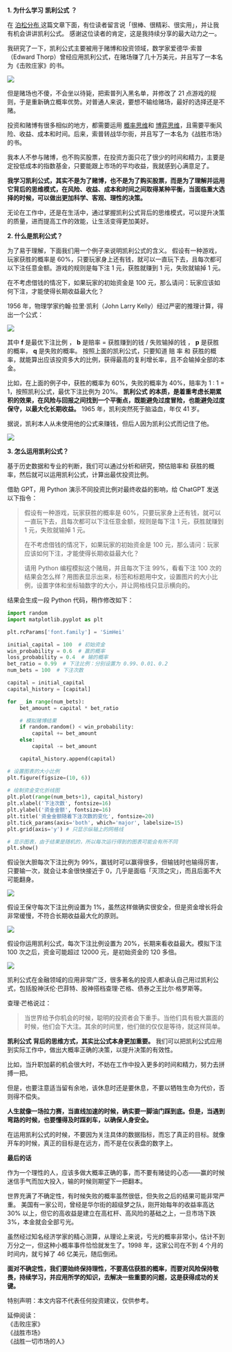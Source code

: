 **1\. 为什么学习** **凯利公式** **？** 

在  [ 泊松分布
](https://mp.weixin.qq.com/s?__biz=MzA4ODE2OTIxMw==&mid=2653481775&idx=1&sn=33b68b6fda59248f0f65384c26a417f4&scene=21#wechat_redirect)这篇文章下面，有位读者留言说「很棒、很精彩、很实用」，并让我有机会讲讲凯利公式。  感谢这位读者的肯定，这是我持续分享的最大动力之一。

我研究了一下，凯利公式主要被用于赌博和投资领域，数学家爱德华·索普（Edward Thorp）曾经应用凯利公式，在赌场赚了几十万美元，并且写了一本名为《击败庄家》的书。

![](https://mmbiz.qpic.cn/mmbiz_png/giaycic3UNwo0YjBCcq1jibKybz4QHROBlP0gp2hLz197LKlscDQtoavYxYIDHInf5HRRQvHPK5y7iab5LMOM5ibfwQ/640?wx_fmt=png)

但是赌场也不傻，不会坐以待毙，把索普列入黑名单，并修改了 21 点游戏的规则，于是重新确立概率优势。对普通人来说，要想不输给赌场，最好的选择还是不赌。

投资和赌博有很多相似的地方，都需要运用  [概率思维](https://mp.weixin.qq.com/s?__biz=MzA4ODE2OTIxMw==&mid=2653481757&idx=1&sn=7cb6463421d3dbfbffd54eeff6e7d3f0&scene=21#wechat_redirect)和  [博弈思维](https://mp.weixin.qq.com/s?__biz=MzA4ODE2OTIxMw==&mid=2653481782&idx=1&sn=4ed75fcc18c42eb0a22b8582452559f1&scene=21#wechat_redirect)，且需要平衡风险、收益、成本和时间。后来，索普转战华尔街，并且写了一本名为《战胜市场》的书。

我本人不参与赌博，也不购买股票，在投资方面只花了很少的时间和精力，主要是定投低成本的指数基金，只要能跟上市场的平均收益，我就感到心满意足了。

**我学习凯利公式，其实不是为了赌博，也不是为了购买股票，而是为了理解并运用它背后的思维模式，在风险、收益、成本和时间之间取得某种平衡，当面临重大选择的时候，可以做出更加科学、客观、理性的决策。**

无论在工作中，还是在生活中，通过掌握凯利公式背后的思维模式，可以提升决策的质量，进而提高工作的效能，让生活变得更加美好。  

**2\. 什么是凯利公式？** 

为了易于理解，下面我们用一个例子来说明凯利公式的含义。  假设有一种游戏，玩家获胜的概率是 60%，只要玩家身上还有钱，就可以一直玩下去，且每次都可以下注任意金额。游戏的规则是每下注 1 元，获胜就赚到 1 元，失败就输掉 1 元。

在不考虑借钱的情况下，如果玩家的初始资金是 100 元，那么请问：玩家应该如何下注，才能使得长期收益最大化？  

1956 年，物理学家约翰·拉里·凯利（John Larry Kelly）经过严密的推理计算，得出一个公式：

![](https://mmbiz.qpic.cn/mmbiz_png/giaycic3UNwo0YjBCcq1jibKybz4QHROBlPIrU76lrTeO6Tor5mFIegtlIn62ZG4Oo0mRqUO2SLZM0HibKW62XHDgA/640?wx_fmt=png)

其中 **f** 是最优下注比例  ，  **b** 是赔率 = 获胜赚到的钱 / 失败输掉的钱  ， **p** 是获胜的概率， **q** 是失败的概率。  按照上面的凯利公式，只要知道  赔  率  和  获胜的概率，就能算出应该投资多大的比例，获得最高的复利增长率，且不会输掉全部的本金。

比如，在上面的例子中，获胜的概率为 60%，失败的概率为 40%，赔率为 1 : 1 = 1，按照凯利公式，最优下注比例为 20%。  **凯利公式**
**的本质，是着重考虑长期累积的效果，在风险与回报之间找到一个平衡点，既能避免过度冒险，也能避免过度保守，以最大化长期收益。** 1965
年，凯利突然死于脑溢血，年仅 41 岁。  

据说，凯利本人从未使用他的公式来赚钱，但后人因为凯利公式而记住了他。

![](https://mmbiz.qpic.cn/mmbiz_png/giaycic3UNwo0YjBCcq1jibKybz4QHROBlP5lRSTomiakz4FTGcMjyx9ibiaTfYXEAiaQVKs7PVBiczicRWDb2Ork9UpYng/640?wx_fmt=png)

**3\. 怎么运用凯利公式？** 

基于历史数据和专业的判断，我们可以通过分析和研究，预估赔率和
获胜的概率，然后就可以运用凯利公式，计算出最优投资比例。  

借助 GPT，用 Python 演示不同投资比例对最终收益的影响，给 ChatGPT
发送以下指令：

> 假设有一种游戏，玩家获胜的概率是 60%，只要玩家身上还有钱，就可以一直玩下去，且每次都可以下注任意金额，规则是每下注 1 元，获胜就赚到 1 元，失败就输掉 1 元。 
>  
>  在不考虑借钱的情况下，如果玩家的初始资金是 100 元，那么请问：玩家应该如何下注，才能使得长期收益最大化？  
> 
>  请用 Python 编程模拟这个赌局，并且每次下注 99%，看看下注 100 次的结果会怎么样？用图表显示出来，标签和标题用中文，设置图片的大小比例，设置字体和坐标轴数字的大小，并让网格线只显示横向的。

结果会生成一段 Python 代码，稍作修改如下：

```python
import random
import matplotlib.pyplot as plt

plt.rcParams['font.family'] = 'SimHei'

initial_capital = 100  # 初始资金
win_probability = 0.6  # 赢的概率
loss_probability = 0.4  # 输的概率
bet_ratio = 0.99  # 下注比例：分别设置为 0.99、0.01、0.2
num_bets = 100  # 下注次数

capital = initial_capital
capital_history = [capital]

for _ in range(num_bets):
    bet_amount = capital * bet_ratio

    # 模拟赌博结果
    if random.random() < win_probability:
        capital += bet_amount
    else:
        capital -= bet_amount

    capital_history.append(capital)

# 设置图表的大小比例
plt.figure(figsize=(10, 6))
    
# 绘制资金变化折线图
plt.plot(range(num_bets+1), capital_history)
plt.xlabel('下注次数', fontsize=16)
plt.ylabel('资金金额', fontsize=16)
plt.title('资金金额随着下注次数的变化', fontsize=20)
plt.tick_params(axis='both', which='major', labelsize=15)
plt.grid(axis='y') # 只显示纵轴上的网格线

# 显示图表，由于结果是随机的，所以每次运行得到的图表可能会有所不同
plt.show()
```

假设张大胆每次下注比例为 99%，赢钱时可以赢得很多，但输钱时也输得厉害，只要输一次，就会让本金很快接近于 0，几乎是面临「灭顶之灾」，而且后面不大可能翻身。

![](https://mmbiz.qpic.cn/mmbiz_png/giaycic3UNwo0YjBCcq1jibKybz4QHROBlPiaoEEQJAZvx1yu684ed7M73ZR7OPXsbMoIboxvhwIa86CzIE2DNzBdg/640?wx_fmt=png)

假设王保守每次下注比例设置为 1%，虽然这样做确实很安全，但是资金增长将会非常缓慢，不符合长期收益最大化的原则。

![](https://mmbiz.qpic.cn/mmbiz_png/giaycic3UNwo0YjBCcq1jibKybz4QHROBlPM9d9lqr0s3tr76TgGHS9coAmVfibOFMKt8Fa1WUc1WTvk4icP7CkuicSQ/640?wx_fmt=png)

假设你运用凯利公式，每次下注比例设置为 20%，长期来看收益最大。模拟下注 100 次之后，资金可能超过 12000 元，是初始资金的 120 多倍。

![](https://mmbiz.qpic.cn/mmbiz_png/giaycic3UNwo0YjBCcq1jibKybz4QHROBlPf26ibgzcIJqWkPfsBLjHicsr22a3AnpbuC5rKtuXiamVrJaNuo49ajtxQ/640?wx_fmt=png)

凯利公式在金融领域的应用非常广泛，很多著名的投资人都承认自己用过凯利公式，包括股神沃伦·巴菲特、股神搭档查理·芒格、债券之王比尔·格罗斯等。

查理·芒格说过：

> 当世界给予你机会的时候，聪明的投资者会下重手。当他们具有极大赢面的时候，他们会下大注。其余的时间里，他们做的仅仅是等待，就这样简单。

**凯利公式** **背后的思维方式，其实比公式本身更加重要。** 我们可以把凯利公式应用到实际工作中，做出大概率正确的决策，以提升决策的有效性。

比如，当升职加薪的机会很大时，不妨在工作中投入更多的时间和精力，努力去拼搏一把。

但是，也要注意适当留有余地，该休息时还是要休息，不要以牺牲生命为代价，否则得不偿失。  

**人生就像一场拉力赛，当直线加速的时候，确实要一脚油门踩到底。但是，当遇到弯路的时候，也要懂得及时踩刹车，以确保人身安全。**


在运用凯利公式的时候，不要因为关注具体的数据指标，而忘了真正的目标。就像开车的时候，真正的目标是在远方，而不是在仪表盘的数字上。  

**最后的话**

作为一个理性的人，应该多做大概率正确的事，而不要有赌徒的心态——赢的时候迷信手气而加大投入，输的时候则期望下一把翻本。

世界充满了不确定性，有时候失败的概率虽然很低，但失败之后的结果可能非常严重。  美国有一家公司，曾经是华尔街的超级梦之队，刚开始每年的收益率高达 30% 以上，但它的高收益是建立在高杠杆、高风险的基础之上，一旦市场下跌 3%，本金就会全部亏光。

虽然经过知名经济学家的精心测算，从理论上来说，亏光的概率非常小，估计不到万分之一，但这种小概率事件恰恰就发生了。1998 年，这家公司在不到 4 个月的时间内，就亏掉了 46 亿美元，随后倒闭。


**面对不确定性，我们要始终保持理性，不要高估获胜的概率，而要对风险保持敬畏，持续学习，并应用所学的知识，去解决一些重要的问题，这是获得成功的关键。**


特别声明：本文内容不代表任何投资建议，仅供参考。 

延伸阅读：  
《击败庄家》  
《战胜市场》  
《战胜一切市场的人》